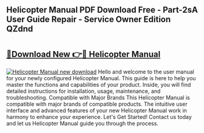 ## Helicopter Manual PDF Download Free - Part-2sA User Guide Repair - Service Owner Edition QZdnd

# <h2><a href="http://bc42827.oget.top/?id=Helicopter+Manual">🔗Download New 👉🔴 Helicopter Manual</a></h2>

[![Helicopter Manual new download](https://i.imgur.com/5g1atiW.png)](http://bc42827.oget.top/?id=Helicopter+Manual)
Hello and welcome to the user manual for your newly configured Helicopter Manual. This guide is here to help you master the functions and capabilities of your product. Inside, you will find detailed instructions for installation, usage, maintenance, and troubleshooting. Compatible with Major Brands This Helicopter Manual is compatible with major brands of compatible products. The intuitive user interface and advanced features of your new Helicopter Manual work in harmony to enhance your experience. Let's Get Started! Contact us today and let us Helicopter Manual guide you through the process.
